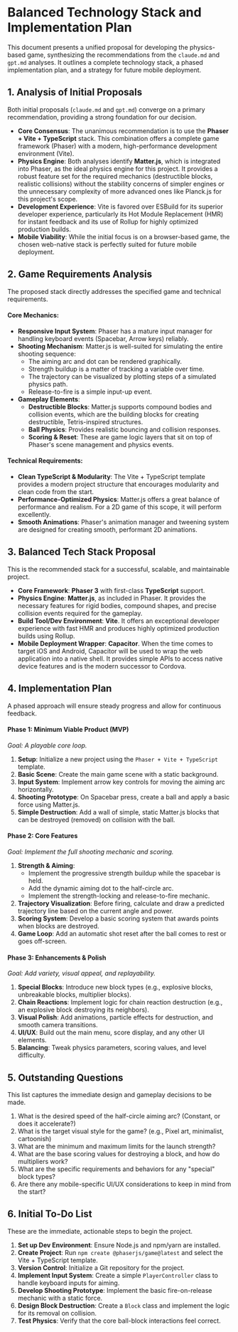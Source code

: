 # Balanced Technology Stack and Implementation Plan

This document presents a unified proposal for developing the physics-based game, synthesizing the recommendations from the `claude.md` and `gpt.md` analyses. It outlines a complete technology stack, a phased implementation plan, and a strategy for future mobile deployment.

## 1. Analysis of Initial Proposals

Both initial proposals (`claude.md` and `gpt.md`) converge on a primary recommendation, providing a strong foundation for our decision.

-   **Core Consensus**: The unanimous recommendation is to use the **Phaser + Vite + TypeScript** stack. This combination offers a complete game framework (Phaser) with a modern, high-performance development environment (Vite).
-   **Physics Engine**: Both analyses identify **Matter.js**, which is integrated into Phaser, as the ideal physics engine for this project. It provides a robust feature set for the required mechanics (destructible blocks, realistic collisions) without the stability concerns of simpler engines or the unnecessary complexity of more advanced ones like Planck.js for this project's scope.
-   **Development Experience**: Vite is favored over ESBuild for its superior developer experience, particularly its Hot Module Replacement (HMR) for instant feedback and its use of Rollup for highly optimized production builds.
-   **Mobile Viability**: While the initial focus is on a browser-based game, the chosen web-native stack is perfectly suited for future mobile deployment.

## 2. Game Requirements Analysis

The proposed stack directly addresses the specified game and technical requirements.

#### Core Mechanics:
-   **Responsive Input System**: Phaser has a mature input manager for handling keyboard events (Spacebar, Arrow keys) reliably.
-   **Shooting Mechanism**: Matter.js is well-suited for simulating the entire shooting sequence:
    -   The aiming arc and dot can be rendered graphically.
    -   Strength buildup is a matter of tracking a variable over time.
    -   The trajectory can be visualized by plotting steps of a simulated physics path.
    -   Release-to-fire is a simple input-up event.
-   **Gameplay Elements**:
    -   **Destructible Blocks**: Matter.js supports compound bodies and collision events, which are the building blocks for creating destructible, Tetris-inspired structures.
    -   **Ball Physics**: Provides realistic bouncing and collision responses.
    -   **Scoring & Reset**: These are game logic layers that sit on top of Phaser's scene management and physics events.

#### Technical Requirements:
-   **Clean TypeScript & Modularity**: The Vite + TypeScript template provides a modern project structure that encourages modularity and clean code from the start.
-   **Performance-Optimized Physics**: Matter.js offers a great balance of performance and realism. For a 2D game of this scope, it will perform excellently.
-   **Smooth Animations**: Phaser's animation manager and tweening system are designed for creating smooth, performant 2D animations.

## 3. Balanced Tech Stack Proposal

This is the recommended stack for a successful, scalable, and maintainable project.

-   **Core Framework**: **Phaser 3** with first-class **TypeScript** support.
-   **Physics Engine**: **Matter.js**, as included in Phaser. It provides the necessary features for rigid bodies, compound shapes, and precise collision events required for the gameplay.
-   **Build Tool/Dev Environment**: **Vite**. It offers an exceptional developer experience with fast HMR and produces highly optimized production builds using Rollup.
-   **Mobile Deployment Wrapper**: **Capacitor**. When the time comes to target iOS and Android, Capacitor will be used to wrap the web application into a native shell. It provides simple APIs to access native device features and is the modern successor to Cordova.

## 4. Implementation Plan

A phased approach will ensure steady progress and allow for continuous feedback.

#### Phase 1: Minimum Viable Product (MVP)
*Goal: A playable core loop.*
1.  **Setup**: Initialize a new project using the `Phaser + Vite + TypeScript` template.
2.  **Basic Scene**: Create the main game scene with a static background.
3.  **Input System**: Implement arrow key controls for moving the aiming arc horizontally.
4.  **Shooting Prototype**: On Spacebar press, create a ball and apply a basic force using Matter.js.
5.  **Simple Destruction**: Add a wall of simple, static Matter.js blocks that can be destroyed (removed) on collision with the ball.

#### Phase 2: Core Features
*Goal: Implement the full shooting mechanic and scoring.*
1.  **Strength & Aiming**:
    -   Implement the progressive strength buildup while the spacebar is held.
    -   Add the dynamic aiming dot to the half-circle arc.
    -   Implement the strength-locking and release-to-fire mechanic.
2.  **Trajectory Visualization**: Before firing, calculate and draw a predicted trajectory line based on the current angle and power.
3.  **Scoring System**: Develop a basic scoring system that awards points when blocks are destroyed.
4.  **Game Loop**: Add an automatic shot reset after the ball comes to rest or goes off-screen.

#### Phase 3: Enhancements & Polish
*Goal: Add variety, visual appeal, and replayability.*
1.  **Special Blocks**: Introduce new block types (e.g., explosive blocks, unbreakable blocks, multiplier blocks).
2.  **Chain Reactions**: Implement logic for chain reaction destruction (e.g., an explosive block destroying its neighbors).
3.  **Visual Polish**: Add animations, particle effects for destruction, and smooth camera transitions.
4.  **UI/UX**: Build out the main menu, score display, and any other UI elements.
5.  **Balancing**: Tweak physics parameters, scoring values, and level difficulty.

## 5. Outstanding Questions

This list captures the immediate design and gameplay decisions to be made.

1.  What is the desired speed of the half-circle aiming arc? (Constant, or does it accelerate?)
2.  What is the target visual style for the game? (e.g., Pixel art, minimalist, cartoonish)
3.  What are the minimum and maximum limits for the launch strength?
4.  What are the base scoring values for destroying a block, and how do multipliers work?
5.  What are the specific requirements and behaviors for any "special" block types?
6.  Are there any mobile-specific UI/UX considerations to keep in mind from the start?

## 6. Initial To-Do List

These are the immediate, actionable steps to begin the project.

1.  **Set up Dev Environment**: Ensure Node.js and npm/yarn are installed.
2.  **Create Project**: Run `npm create @phaserjs/game@latest` and select the Vite + TypeScript template.
3.  **Version Control**: Initialize a Git repository for the project.
4.  **Implement Input System**: Create a simple `PlayerController` class to handle keyboard inputs for aiming.
5.  **Develop Shooting Prototype**: Implement the basic fire-on-release mechanic with a static force.
6.  **Design Block Destruction**: Create a `Block` class and implement the logic for its removal on collision.
7.  **Test Physics**: Verify that the core ball-block interactions feel correct.